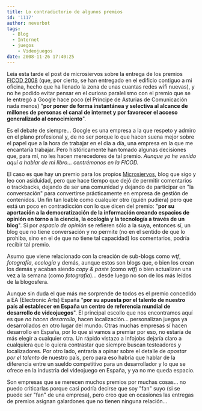 ```yaml
---
title: Lo contradictorio de algunos premios
id: '1117'
author: neverbot
tags:
  - Blog
  - Internet
  - juegos
    - Videojuegos
date: 2008-11-26 17:40:25
---
```


Leía esta tarde el post de microsiervos sobre la entrega de los premios [FICOD 2008](http://mirror.ficod2008.es/fase1/index_cv.php) (que, por cierto, se han entregado en el edificio contiguo a mi oficina, hecho que ha llenado la zona de unas cuantas redes wifi nuevas), y no he podido evitar pensar en el curioso paralelismo con el premio que se le entregó a Google hace poco (el Príncipe de Asturias de Comunicación nada menos) "**por poner de forma instantánea y selectiva al alcance de millones de personas el canal de internet y por favorecer el acceso generalizado al conocimiento**".

Es el debate de siempre... Google es una empresa a la que respeto y admiro en el plano profesional y, de no ser porque lo que hacen suena mejor sobre el papel que a la hora de trabajar en el día a día, una empresa en la que me encantaría trabajar. Pero históricamente han tomado algunas decisiones que, para mí, no les hacen merecedores de tal premio. _Aunque yo he venido aquí a hablar de mi libro... centrémonos en la FICOD._

El caso es que hay un premio para los propios [Microsiervos](http://www.microsiervos.com/), blog que sigo y leo con asiduidad, pero que hace tiempo que dejó de permitir comentarios o trackbacks, dejando de ser una comunidad y dejando de participar en "la conversación" para convertirse prácticamente en empresa de gestión de contenidos. Un fin tan loable como cualquier otro (quién pudiera) pero que está un poco en contradicción con lo que dicen del premio: "**por su aportación a la democratización de la información creando espacios de opinión en torno a la ciencia, la ecología y la tecnología a través de un blog**". Si por _espacio de opinión_ se refieren sólo a la suya, entonces sí, un blog que no tiene conversación y no permite (no en el sentido de que lo prohiba, sino en el de que no tiene tal capacidad) los comentarios, podría recibir tal premio.

Asumo que viene relacionado con la creación de sub-blogs como _wtf_, _fotografía_, _ecología_ y demás, aunque estos son blogs que, o bien los crean los demás y acaban siendo _copy & paste_ (como _wtf_) o bien actualizan una vez a la semana (como _fotografía_)... desde luego no son de los más leídos de la blogosfera.

Aunque sin duda el que más me sorprende de todos es el premio concedido a EA (Electronic Arts) España "**por su apuesta por el talento de nuestro país al establecer en España un centro de referencia mundial de desarrollo de videojuegos**". El principal escollo que nos encontramos aquí es que _no hacen desarrollo_, hacen localización... personalizan juegos ya desarrollados en otro lugar del mundo. Otras muchas empresas sí hacen desarrollo en España, por lo que si vamos a premiar por eso, no estaría de más elegir a cualquier otra. Un rápido vistazo a Infojobs dejaría claro a cualquiera que lo quiera contrastar que siempre buscan testeadores y localizadores. Por otro lado, entraría a opinar sobre el detalle de _apostar por el talento_ de nuestro país, pero para eso habría que hablar de la diferencia entre un sueldo competitivo para un desarrollador y lo que se ofrece en la industria del videojuego en España, y ya no me queda espacio.

Son empresas que se merecen muchos premios por muchas cosas... no puedo criticarlas porque casi podría decirse que soy "fan" suyo (si se puede ser "fan" de una empresa), pero creo que en ocasiones las entregas de premios asignan galardones que no tienen ninguna relación...